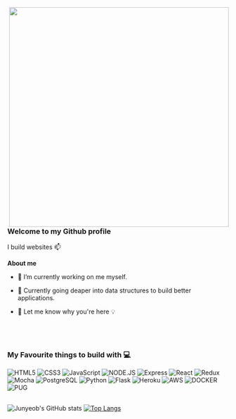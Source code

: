 <img width='500' align='right' src='https://c.tenor.com/DBqjevyA2o4AAAAd/bongo-cat-codes.gif'>

### Welcome to my Github profile

I build websites 📫

**About me**

- 🔭 I’m currently working on me myself.

- 🌱 Currently going deaper into data structures to build better applications.

- 💬 Let me know why you're here 💡

<br/><br/>


##

### My Favourite things to build with 💻

![HTML5](https://img.shields.io/badge/html5-%23E34F26.svg?&style=for-the-badge&logo=html5&logoColor=white)
![CSS3](https://img.shields.io/badge/css3-%231572B6.svg?&style=for-the-badge&logo=css3&logoColor=white)
![JavaScript](https://img.shields.io/badge/javascript-%23323330.svg?&style=for-the-badge&logo=javascript&logoColor=%23F7DF1E)
![NODE.JS](https://img.shields.io/badge/node.js-%2343853D.svg?&style=for-the-badge&logo=node.js&logoColor=white)
![Express](https://img.shields.io/badge/Express.js-000000?style=for-the-badge&logo=express&logoColor=white)
![React](https://img.shields.io/badge/react-%2320232a.svg?&style=for-the-badge&logo=react&logoColor=%2361DAFB)
![Redux](https://img.shields.io/badge/redux-%23593d88.svg?&style=for-the-badge&logo=redux&logoColor=white)
![Mocha](https://img.shields.io/badge/-mocha-%238D6748?&style=for-the-badge&logo=mocha&logoColor=white)
![PostgreSQL](https://img.shields.io/badge/postgres-%23316192.svg?&style=for-the-badge&logo=postgresql&logoColor=white)
![Python](https://img.shields.io/badge/python-%2314354C.svg?&style=for-the-badge&logo=python&logoColor=white)
![Flask](https://img.shields.io/badge/flask-%23000.svg?&style=for-the-badge&logo=flask&logoColor=white)
![Heroku](https://img.shields.io/badge/heroku-%23430098.svg?&style=for-the-badge&logo=heroku&logoColor=white)
![AWS](https://img.shields.io/badge/Amazon_AWS-232F3E?style=for-the-badge&logo=amazon-aws&logoColor=white)
![DOCKER](https://img.shields.io/badge/docker-0088CC?&style=for-the-badge&logo=docker&logoColor=white)
![PUG](https://img.shields.io/badge/pug-A86454?&style=for-the-badge&logo=pug&logoColor=white)

##

![Junyeob's GitHub stats](https://github-readme-stats.vercel.app/api?username=TastySatang&show_icons=true&theme=tokyonight)
[![Top Langs](https://github-readme-stats.vercel.app/api/top-langs/?username=TastySatang&layout=compact)](https://github.com/TastySatang/github-readme-stats)
